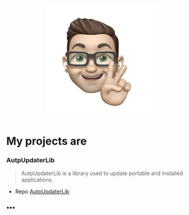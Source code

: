 <p align="center"> <a href="https://github.com/HendrikKoelbel/"> <img width="300" heigh="300" src="https://raw.githubusercontent.com/HendrikKoelbel/HendrikKoelbel.github.io/master/img/IMG_2465_transparent.png"/> </a> </p>

# My projects are

### AutpUpdaterLib
> AutpUpdaterLib is a library used to update portable and installed applications.
- Repo [AutpUpdaterLib](https://github.com/HenkLab/AutoUpdaterLib)

### •••
